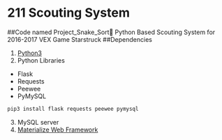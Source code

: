 # 211 Scouting System 
##Code named Project_Snake_Sort:snake:
Python Based Scouting System for 2016-2017 VEX Game Starstruck
##Dependencies
1. [Python3](https://www.python.org/downloads/)
2. Python Libraries
  * Flask
  * Requests
  * Peewee
  * PyMySQL
  ```bash
  pip3 install flask requests peewee pymysql
  ```
3. MySQL server
4. [Materialize Web Framework](http://materializecss.com/)
